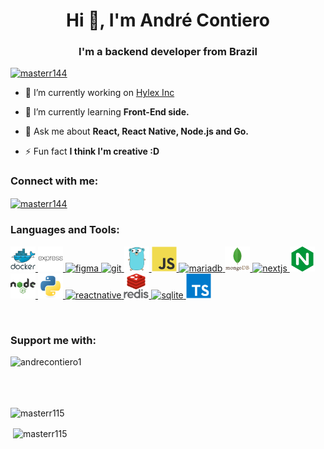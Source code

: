 <h1 align="center">Hi 👋, I'm André Contiero</h1>
<h3 align="center">I'm a backend developer from Brazil</h3>

<p align="left"> <a href="https://twitter.com/masterr144" target="blank"><img src="https://img.shields.io/twitter/follow/masterr144?logo=twitter&style=for-the-badge" alt="masterr144" /></a> </p>

- 🔭 I’m currently working on [Hylex Inc](https://github.com/redestone)

- 🌱 I’m currently learning **Front-End side.**

- 💬 Ask me about **React, React Native, Node.js and Go.**

- ⚡ Fun fact **I think I'm creative :D**

<h3 align="left">Connect with me:</h3>
<p align="left">
<a href="https://twitter.com/masterr144" target="blank"><img align="center" src="https://images.vexels.com/media/users/3/137419/isolated/preview/b1a3fab214230557053ed1c4bf17b46c-logotipo-do-iacute-cone-do-twitter-by-vexels.png" alt="masterr144" height="30" width="40" /></a>
</p>

<h3 align="left">Languages and Tools:</h3>
<p align="left"> <a href="https://www.docker.com/" target="_blank"> <img src="https://raw.githubusercontent.com/devicons/devicon/master/icons/docker/docker-original-wordmark.svg" alt="docker" width="40" height="40"/> </a> <a href="https://expressjs.com" target="_blank"> <img src="https://raw.githubusercontent.com/devicons/devicon/master/icons/express/express-original-wordmark.svg" alt="express" width="40" height="40"/> </a> <a href="https://www.figma.com/" target="_blank"> <img src="https://www.vectorlogo.zone/logos/figma/figma-icon.svg" alt="figma" width="40" height="40"/> </a> <a href="https://git-scm.com/" target="_blank"> <img src="https://www.vectorlogo.zone/logos/git-scm/git-scm-icon.svg" alt="git" width="40" height="40"/> </a> <a href="https://golang.org" target="_blank"> <img src="https://raw.githubusercontent.com/devicons/devicon/master/icons/go/go-original.svg" alt="go" width="40" height="40"/> </a> <a href="https://developer.mozilla.org/en-US/docs/Web/JavaScript" target="_blank"> <img src="https://raw.githubusercontent.com/devicons/devicon/master/icons/javascript/javascript-original.svg" alt="javascript" width="40" height="40"/> </a> <a href="https://mariadb.org/" target="_blank"> <img src="https://www.vectorlogo.zone/logos/mariadb/mariadb-icon.svg" alt="mariadb" width="40" height="40"/> </a> <a href="https://www.mongodb.com/" target="_blank"> <img src="https://raw.githubusercontent.com/devicons/devicon/master/icons/mongodb/mongodb-original-wordmark.svg" alt="mongodb" width="40" height="40"/> </a> <a href="https://nextjs.org/" target="_blank"> <img src="https://cdn.worldvectorlogo.com/logos/nextjs-3.svg" alt="nextjs" width="40" height="40"/> </a> <a href="https://www.nginx.com" target="_blank"> <img src="https://raw.githubusercontent.com/devicons/devicon/master/icons/nginx/nginx-original.svg" alt="nginx" width="40" height="40"/> </a> <a href="https://nodejs.org" target="_blank"> <img src="https://raw.githubusercontent.com/devicons/devicon/master/icons/nodejs/nodejs-original-wordmark.svg" alt="nodejs" width="40" height="40"/> </a> <a href="https://www.python.org" target="_blank"> <img src="https://raw.githubusercontent.com/devicons/devicon/master/icons/python/python-original.svg" alt="python" width="40" height="40"/> </a> <a href="https://reactnative.dev/" target="_blank"> <img src="https://reactnative.dev/img/header_logo.svg" alt="reactnative" width="40" height="40"/> </a> <a href="https://redis.io" target="_blank"> <img src="https://raw.githubusercontent.com/devicons/devicon/master/icons/redis/redis-original-wordmark.svg" alt="redis" width="40" height="40"/> </a> <a href="https://www.sqlite.org/" target="_blank"> <img src="https://www.vectorlogo.zone/logos/sqlite/sqlite-icon.svg" alt="sqlite" width="40" height="40"/> </a> <a href="https://www.typescriptlang.org/" target="_blank"> <img src="https://raw.githubusercontent.com/devicons/devicon/master/icons/typescript/typescript-original.svg" alt="typescript" width="40" height="40"/> </a> </p>

<br>
<h3 align="left">Support me with:</h3>
<p><a href="https://www.buymeacoffee.com/andrecontiero1"> <img align="left" src="https://cdn.buymeacoffee.com/buttons/v2/default-yellow.png" height="50" width="210" alt="andrecontiero1" /></a></p><br><br>

<br>
<br>
<p><img align="left" src="https://github-readme-stats.vercel.app/api/top-langs?username=masterr115&show_icons=true&locale=en&layout=compact" alt="masterr115" /></p>

<br>
<p>&nbsp;<img align="center" src="https://github-readme-stats.vercel.app/api?username=masterr115&show_icons=true&locale=en" alt="masterr115" /></p>
